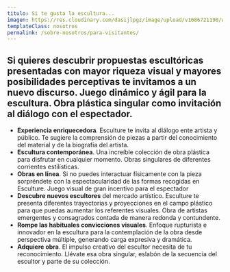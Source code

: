 ```yaml
---
titulo: Si te gusta la escultura...
imagen: https://res.cloudinary.com/dasijlpgz/image/upload/v1686721190/web/cabecera-publico.jpg
templateClass: nosotros
permalink: /sobre-nosotros/para-visitantes/
---
```

## Si quieres descubrir propuestas escultóricas presentadas con mayor riqueza visual y mayores posibilidades perceptivas te invitamos a un nuevo discurso. Juego dinámico y ágil para la escultura. Obra plástica singular como invitación al diálogo con el espectador.

* **Experiencia enriquecedora**. Esculture te invita al diálogo ente artista y público. Te sugiere la comprensión de piezas a partir del conocimiento del material y de la biografía del artista. 
* **Escultura contemporánea**. Una increíble colección de obra plástica para disfrutar en cualquier momento. Obras singulares de diferentes corrientes estilísticas.
* **Obras en línea**. Si no puedes interactuar físicamente con la pieza sorpréndete con la espectacularidad de las formas recogidas en Esculture. Juego visual de gran incentivo para el espectador
* **Descubre nuevos escultores** del mercado artístico. Esculture te presenta diferentes trayectorias y proyecciones en el campo plástico para que puedas aumentar los referentes visuales. Obra de artistas emergentes y consagrados contada de manera redonda y contundente.
* **Rompe las habituales convicciones visuales**. Enfoque rupturista e innovador en la escultura para la contemplación de la obra desde perspectiva múltiple, generando carga expresiva y dramática.
* **Adquiere obra**. El impulso creativo del escultor necesita de tu reconocimiento. Llévate esa obra singular, eslabón de la secuencia del escultor y parte de su colección.